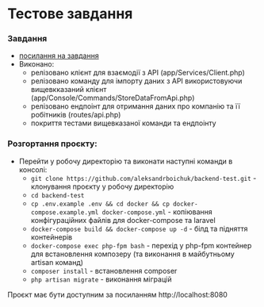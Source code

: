 # Тестове завдання

### Завдання 
- [посилання на завдання](https://github.com/adminko/backend_test/blob/main/README.md)
- Виконано:
  - релізовано клієнт для взаємодії з API (app/Services/Client.php)
  - релізовано команду для імпорту даних з API використовуючи вищевкказаний клієнт (app/Console/Commands/StoreDataFromApi.php)
  - релізовано ендпоінт для отримання даних про компанію та її робітників (routes/api.php)
  - покриття тестами вищевказаної команди та ендпоінту

### Розгортання проєкту:
- Перейти у робочу директорію та виконати наступні команди в консолі:
    + `git clone https://github.com/aleksandrboichuk/backend-test.git` - клонування проєкту у робочу директорію
    + `cd backend-test`
    + `cp .env.example .env && cd docker && cp docker-compose.example.yml docker-compose.yml` - копіювання конфігураційних файлів для docker-compose та laravel
    + `docker-compose build && docker-compose up -d` - білд та підняття контейнерів
    + `docker-compose exec php-fpm bash` - перехід у php-fpm контейнер для встановлення композеру (та виконання в майбутньому artisan команд)
    + `composer install` - встановлення composer
    + `php artisan migrate` - виконання міграцій

Проєкт має бути доступним за посиланням http://localhost:8080
    
   


